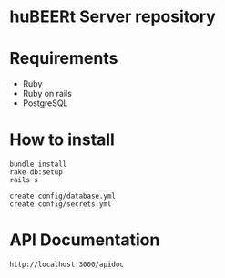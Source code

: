 huBEERt Server repository
===================================

# Requirements

* Ruby
* Ruby on rails
* PostgreSQL

# How to install

```
bundle install
rake db:setup
rails s

create config/database.yml 
create config/secrets.yml 
```

# API Documentation

```
http://localhost:3000/apidoc
```

